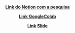 <div align="center">

 
**[Link do Notion com a pesquisa](https://www.notion.so/Trabalho-GGplot-2f51fda742f048e7a248eb2ac4432e00)**

</div>
<div align="center">

 
**[Link GoogleColab](https://colab.research.google.com/drive/1gxi_KnMPcQI9WMV0cbhOPILzwLdsl8o8?usp=sharing)**

</div>
<div align="center">

 
**[Link Slide](https://gamma.app/docs/Introducao-ao-ggplot-e-plotnine-1kxkjg9bfi7ibdm)**

</div>

